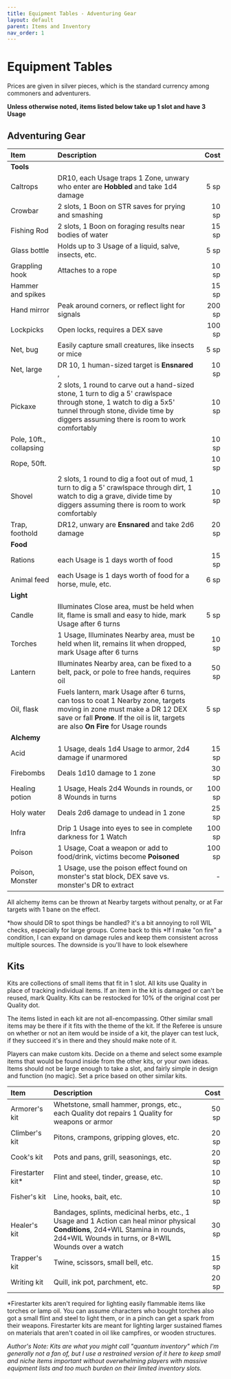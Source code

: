 ```yaml
---
title: Equipment Tables - Adventuring Gear
layout: default
parent: Items and Inventory
nav_order: 1
---
```


# Equipment Tables

Prices are given in silver pieces, which is the standard currency among commoners and adventurers.

**Unless otherwise noted, items listed below take up 1 slot and have 3 Usage**

## Adventuring Gear

|Item|Description|Cost|
|:----------------|:---------------------------------------------------------|------:|
|**Tools**|
|Caltrops|DR10, each Usage traps 1 Zone, unwary who enter are **Hobbled** and take 1d4 damage|5 sp|
|Crowbar|2 slots, 1 Boon on STR saves for prying and smashing|10 sp|
|Fishing Rod|2 slots, 1 Boon on foraging results near bodies of water|15 sp|
|Glass bottle|Holds up to 3 Usage of a liquid, salve, insects, etc.|5 sp|
|Grappling hook|Attaches to a rope|10 sp|
|Hammer and spikes||15 sp|
|Hand mirror|Peak around corners, or reflect light for signals|200 sp|
|Lockpicks|Open locks, requires a DEX save|100 sp|
|Net, bug|Easily capture small creatures, like insects or mice|5 sp|
|Net, large|DR 10, 1 human-sized target is **Ensnared** ,|10 sp|
|Pickaxe|2 slots, 1 round to carve out a hand-sized stone, 1 turn to dig a 5' crawlspace through stone, 1 watch to dig a 5x5' tunnel through stone, divide time by diggers assuming there is room to work comfortably |10 sp|
|Pole, 10ft., collapsing||10 sp|
|Rope, 50ft.||10 sp|
|Shovel|2 slots, 1 round to dig a foot out of mud, 1 turn to dig a 5' crawlspace through dirt, 1 watch to dig a grave, divide time by diggers assuming there is room to work comfortably |10 sp|
|Trap, foothold|DR12, unwary are **Ensnared** and take 2d6 damage|20 sp|
|**Food**|
|Rations|each Usage is 1 days worth of food|15 sp|
|Animal feed|each Usage is 1 days worth of food for a horse, mule, etc.|6 sp|
|**Light**|
|Candle|Illuminates Close area, must be held when lit, flame is small and easy to hide, mark Usage after 6 turns|5 sp|
|Torches|1 Usage, Illuminates Nearby area, must be held when lit, remains lit when dropped, mark Usage after 6 turns|10 sp|
|Lantern|Illuminates Nearby area, can be fixed to a belt, pack, or pole to free hands, requires oil|50 sp|
|Oil, flask|Fuels lantern, mark Usage after 6 turns, can toss to coat 1 Nearby zone, targets moving in zone must make a DR 12 DEX save or fall **Prone**. If the oil is lit, targets are also **On Fire** for Usage rounds|5 sp|
|**Alchemy** |
|Acid|1 Usage, deals 1d4 Usage to armor, 2d4 damage if unarmored|15 sp|
|Firebombs|Deals 1d10 damage to 1 zone|30 sp|
|Healing potion|1 Usage, Heals 2d4 Wounds in rounds, or 8 Wounds in turns|100 sp|
|Holy water|Deals 2d6 damage to undead in 1 zone|25 sp|
|Infra|Drip 1 Usage into eyes to see in complete darkness for 1 Watch|100 sp|
|Poison|1 Usage, Coat a weapon or add to food/drink, victims become **Poisoned**|100 sp|
|Poison, Monster|1 Usage, use the poison effect found on monster's stat block, DEX save vs. monster's DR to extract| - |

All alchemy items can be thrown at Nearby targets without penalty, or at Far targets with 1 bane on the effect.

*how should DR to spot things be handled? it's a bit annoying to roll WIL checks, especially for large groups. Come back to this
*If I make "on fire" a condition, I can expand on damage rules and keep them consistent across multiple sources. The downside is you'll have to look elsewhere

## Kits 
Kits are collections of small items that fit in 1 slot. All kits use Quality in place of tracking individual items. If an item in the kit is damaged or can't be reused, mark Quality. Kits can be restocked for 10% of the original cost per Quality dot. 

The items listed in each kit are not all-encompassing. Other similar small items may be there if it fits with the theme of the kit. If the Referee is unsure on whether or not an item would be inside of a kit, the player can test luck, if they succeed it's in there and they should make note of it.

Players can make custom kits. Decide on a theme and select some example items that would be found inside from the other kits, or your own ideas. Items should not be large enough to take a slot, and fairly simple in design and function (no magic). Set a price based on other similar kits.

|Item|Description|Cost|
|:----------------|:---------------------------------------------------------|-----:|
|Armorer's kit|Whetstone, small hammer, prongs, etc., each Quality dot repairs 1 Quality for weapons or armor|50 sp|
|Climber's kit|Pitons, crampons, gripping gloves, etc. |20 sp|
|Cook's kit|Pots and pans, grill, seasonings, etc.|20 sp|
|Firestarter kit*|Flint and steel, tinder, grease, etc.|10 sp|
|Fisher's kit|Line, hooks, bait, etc.|10 sp|
|Healer's kit|Bandages, splints, medicinal herbs, etc., 1 Usage and 1 Action can heal minor physical **Conditions**, 2d4+WIL Stamina in rounds, 2d4+WIL Wounds in turns, or 8+WIL Wounds over a watch|30 sp|
|Trapper's kit|Twine, scissors, small bell, etc. |15 sp|
|Writing kit|Quill, ink pot, parchment, etc.|20 sp|

*Firestarter kits aren't required for lighting easily flammable items like torches or lamp oil. You can assume characters who bought torches also got a small flint and steel to light them, or in a pinch can get a spark from their weapons. Firestarter kits are meant for lighting larger sustained flames on materials that aren't coated in oil like campfires, or wooden structures.

*Author's Note: Kits are what you might call "quantum inventory" which I'm generally not a fan of, but I use a restrained version of it here to keep small and niche items important without overwhelming players with massive equipment lists and too much burden on their limited inventory slots.*